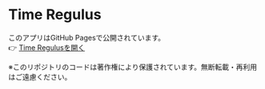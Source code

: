 # Time Regulus

このアプリはGitHub Pagesで公開されています。  
👉 [Time Regulusを開く](https://fkz1977.github.io/Time-Regulus/)

※このリポジトリのコードは著作権により保護されています。無断転載・再利用はご遠慮ください。
